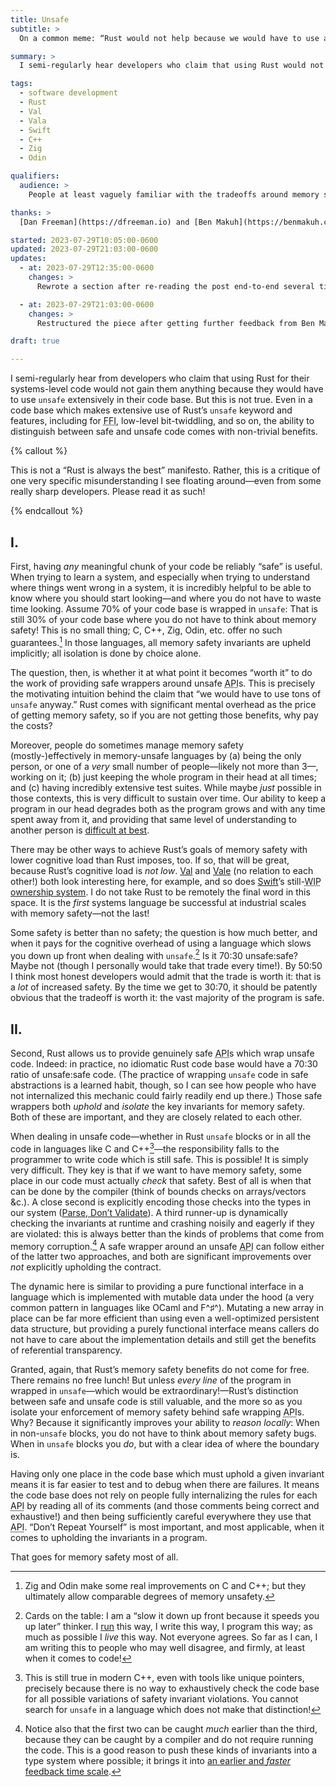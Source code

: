 ```yaml
---
title: Unsafe
subtitle: >
  On a common meme: “Rust would not help because we would have to use a lot of `unsafe`”.

summary: >
  I semi-regularly hear developers who claim that using Rust would not gain them anything because they would have to use `unsafe`. But this is not true. Local reasoning matters.

tags:
  - software development
  - Rust
  - Val
  - Vala
  - Swift
  - C++
  - Zig
  - Odin

qualifiers:
  audience: >
    People at least vaguely familiar with the tradeoffs around memory safety in “systems” languages like Rust, C++, Zig, Odin, etc.

thanks: >
  [Dan Freeman](https://dfreeman.io) and [Ben Makuh](https://benmakuh.com) reviewed drafts of this post before publication and it is better for their input! (Mistakes and infelicities remain all my own, of course.)

started: 2023-07-29T10:05:00-0600
updated: 2023-07-29T21:03:00-0600
updates:
  - at: 2023-07-29T12:35:00-0600
    changes: >
      Rewrote a section after re-reading the post end-to-end several times and getting feedback from Dan Freeman.

  - at: 2023-07-29T21:03:00-0600
    changes: >
      Restructured the piece after getting further feedback from Ben Makuh.

draft: true

---
```


I semi-regularly hear from developers who claim that using Rust for their systems-level code would not gain them anything because they would have to use `unsafe` extensively in their code base. But this is not true. Even in a code base which makes extensive use of Rust’s `unsafe` keyword and features, including for <abbr title="foreign function interface">FFI</abbr>, low-level bit-twiddling, and so on, the ability to distinguish between safe and unsafe code comes with non-trivial benefits.


{% callout %}

This is not a “Rust is always the best” manifesto. Rather, this is a critique of one very specific misunderstanding I see floating around—even from some really sharp developers. Please read it as such!

{% endcallout %}

## I.

First, having *any* meaningful chunk of your code be reliably “safe” is useful. When trying to learn a system, and especially when trying to understand where things went wrong in a system, it is incredibly helpful to be able to know where you should start looking—and where you do not have to waste time looking. Assume 70% of your code base is wrapped in `unsafe`: That is still 30% of your code base where you do not have to think about memory safety! This is no small thing; C, C++, Zig, Odin, etc. offer no such guarantees.[^improved] In those languages, all memory safety invariants are upheld implicitly; all isolation is done by choice alone.

The question, then, is whether it at what point it becomes “worth it” to do the work of providing safe wrappers around unsafe <abbr title="application programming interface">API</abbr>s. This is precisely the motivating intuition behind the claim that “we would have to use tons of `unsafe` anyway.” Rust comes with significant mental overhead as the price of getting memory safety, so if you are not getting those benefits, why pay the costs?

Moreover, people do sometimes manage memory safety (mostly-)effectively in memory-unsafe languages by (a) being the only person, or one of a *very* small number of people—likely not more than 3—, working on it; (b) just keeping the whole program in their head at all times; and (c) having incredibly extensive test suites. While maybe *just* possible in those contexts, this is very difficult to sustain over time. Our ability to keep a program in our head degrades both as the program grows and with any time spent away from it, and providing that same level of understanding to another person is [difficult at best][naur].

[naur]: https://cdn.chriskrycho.com/file/chriskrycho-com/resources/naur1985programming.pdf

<aside>

There may be other ways to achieve Rust’s goals of memory safety with lower cognitive load than Rust imposes, too. If so, that will be great, because Rust’s cognitive load is *not low*. [Val][val] and [Vale][vale] (no relation to each other!) both look interesting here, for example, and so does [Swift][swift]’s still-<abbr title="work-in-progress">WIP</abbr> [ownership system][swift-ownership]. I do not take Rust to be remotely the final word in this space. It is the *first* systems language be successful at industrial scales with memory safety—not the last!

[val]: https://www.val-lang.dev
[vale]: https://vale.dev
[swift]: http://swift-lang.org/main/
[swift-ownership]: https://github.com/apple/swift/blob/main/docs/OwnershipManifesto.md

</aside>

Some safety is better than no safety; the question is how much better, and when it pays for the cognitive overhead of using a language which slows you down up front when dealing with `unsafe`.[^cards] Is it 70:30 unsafe:safe? Maybe not (though I personally would take that trade every time!). By 50:50 I think most honest developers would admit that the trade is worth it: that is a *lot* of increased safety. By the time we get to 30:70, it should be patently obvious that the tradeoff is worth it: the vast majority of the program is safe.

## II.

Second, Rust allows us to provide genuinely safe <abbr title="application programming interface">API</abbr>s which wrap unsafe code. Indeed: in practice, no idiomatic Rust code base would have a 70:30 ratio of unsafe:safe code. (The practice of wrapping `unsafe` code in safe abstractions is a learned habit, though, so I can see how people who have not internalized this mechanic could fairly readily end up there.) Those safe wrappers both *uphold* and *isolate* the key invariants for memory safety. Both of these are important, and they are closely related to each other.

When dealing in unsafe code—whether in Rust `unsafe` blocks or in all the code in languages like C and C++[^modern-cpp]—the responsibility falls to the programmer to write code which is still safe. This is possible! It is simply very difficult. They key is that if we want to have memory safety, some place in our code must actually *check* that safety. Best of all is when that can be done by the compiler (think of bounds checks on arrays/vectors &c.). A close second is explicitly encoding those checks into the types in our system ([Parse, Don’t Validate][pdv]). A third runner-up is dynamically checking the invariants at runtime and crashing noisily and eagerly if they are violated: this is always better than the kinds of problems that come from memory corruption.[^cycle-time] A safe wrapper around an unsafe <abbr title="application programming interface">API</abbr> can follow either of the latter two approaches, and both are significant improvements over *not* explicitly upholding the contract.

[pdv]: https://lexi-lambda.github.io/blog/2019/11/05/parse-don-t-validate/

The dynamic here is similar to providing a pure functional interface in a language which is implemented with mutable data under the hood (a very common pattern in languages like OCaml and F^♯^). Mutating a new array in place can be far more efficient than using even a well-optimized persistent data structure, but providing a purely functional interface means callers do not have to care about the implementation details and still get the benefits of referential transparency.

Granted, again, that Rust’s memory safety benefits do not come for free. There remains no free lunch! But unless *every line* of the program in wrapped in `unsafe`—which would be extraordinary!—Rust’s distinction between safe and unsafe code is still valuable, and the more so as you isolate your enforcement of memory safety behind safe wrapping <abbr title="application programming interface">API</abbr>s. Why? Because it significantly improves your ability to *reason locally*: When in non-`unsafe` blocks, you do not have to think about memory safety bugs. When in `unsafe` blocks you *do*, but with a clear idea of where the boundary is.

Having only one place in the code base which must uphold a given invariant means it is far easier to test and to debug when there are failures. It means the code base does not rely on people fully internalizing the rules for each <abbr title="application programming interface">API</abbr> by reading all of its comments (and those comments being correct and exhaustive!) and then being sufficiently careful everywhere they use that <abbr title="application programming interface">API</abbr>. “Don’t Repeat Yourself” is most important, and most applicable, when it comes to upholding the invariants in a program.

That goes for memory safety most of all.


[^modern-cpp]: This is still true in modern C++, even with tools like unique pointers, precisely because there is no way to exhaustively check the code base for all possible variations of safety invariant violations. You cannot search for `unsafe` in a language which does not make that distinction!

[^cycle-time]: Notice also that the first two can be caught *much* earlier than the third, because they can be caught by a compiler and do not require running the code. This is a good reason to push these kinds of invariants into a type system where possible; it brings it into [an earlier and *faster* feedback time scale][time-scale].

[time-scale]: https://v4.chriskrycho.com/2018/scales-of-feedback-time-in-software-development.html

[^improved]: Zig and Odin make some real improvements on C and C++; but they ultimately allow comparable degrees of memory unsafety.

[^cards]: Cards on the table: I am a “slow it down up front because it speeds you up later” thinker. I [run][80-20] this way, I write this way, I program this way; as much as possible I *live* this way. Not everyone agrees. So far as I can, I am writing this to people who may well disagree, and firmly, at least when it comes to code!

[80-20]: https://www.8020endurance.com
